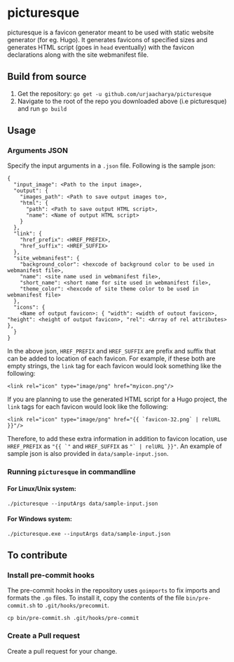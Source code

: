 # picturesque

picturesque is a favicon generator meant to be used with static website generator (for eg. Hugo). It generates favicons of specified sizes and generates HTML script (goes in `head` eventually) with the favicon declarations along with the site webmanifest file.

## Build from source

1. Get the repository:
`go get -u github.com/urjaacharya/picturesque`
2. Navigate to the root of the repo you downloaded above (i.e picturesque) and run `go build`
    
## Usage

### Arguments JSON

Specify the input arguments in a `.json` file. Following is the sample json:
```
{
  "input_image": <Path to the input image>,
  "output": {
    "images_path": <Path to save output images to>,
    "html": {
      "path": <Path to save output HTML script>,
      "name": <Name of output HTML script>
    }
  },
  "link": {
    "href_prefix": <HREF_PREFIX>,
    "href_suffix": <HREF_SUFFIX>
  },
  "site_webmanifest": {
    "background_color": <hexcode of background color to be used in webmanifest file>,
    "name": <site name used in webmanifest file>,
    "short_name": <short name for site used in webmanifest file>,
    "theme_color": <hexcode of site theme color to be used in webmanifest file>
  },
  "icons": {
    <Name of output favicon>: { "width": <width of outout favicon>, "height": <height of output favicon>, "rel": <Array of rel attributes> },
  }
}
```
In the above json, `HREF_PREFIX` and `HREF_SUFFIX` are prefix and suffix that can be added to location of each favicon. For example, if these both are empty strings, the `link` tag for each favicon would look something like the following:
```
<link rel="icon" type="image/png" href="myicon.png"/>
```
If you are planning to use the generated HTML script for a Hugo project, the `link` tags for each favicon would look like the following:
```
<link rel="icon" type="image/png" href="{{ `favicon-32.png` | relURL }}"/>
```
Therefore, to add these extra information in addition to favicon location, use `HREF_PREFIX` as ``"{{ `"`` and `HREF_SUFFIX` as ``"` | relURL }}"``. 
An example of sample json is also provided in `data/sample-input.json`.

### Running `picturesque` in commandline

#### For Linux/Unix system:

```
./picturesque --inputArgs data/sample-input.json
```

#### For Windows system:

```
./picturesque.exe --inputArgs data/sample-input.json
```

## To contribute
### Install pre-commit hooks
The pre-commit hooks in the repository uses `goimports` to fix imports and formats the `.go` files. To install it, copy the contents of the file `bin/pre-commit.sh` to `.git/hooks/precommit`.
```
cp bin/pre-commit.sh .git/hooks/pre-commit
```
### Create a Pull request
Create a pull request for your change.